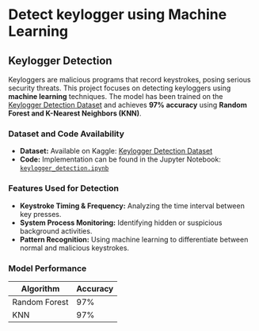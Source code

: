# Detect keylogger using Machine Learning 


## Keylogger Detection

Keyloggers are malicious programs that record keystrokes, posing serious security threats. This project focuses on detecting keyloggers using **machine learning** techniques. The model has been trained on the [Keylogger Detection Dataset](https://www.kaggle.com/datasets/subhajournal/keylogger-detection) and achieves **97% accuracy** using **Random Forest and K-Nearest Neighbors (KNN)**.

### Dataset and Code Availability

- **Dataset:** Available on Kaggle: [Keylogger Detection Dataset](https://www.kaggle.com/datasets/subhajournal/keylogger-detection)  
- **Code:** Implementation can be found in the Jupyter Notebook: [`keylogger_detection.ipynb`](keylogger_detection.ipynb)  

### Features Used for Detection

- **Keystroke Timing & Frequency:** Analyzing the time interval between key presses.  
- **System Process Monitoring:** Identifying hidden or suspicious background activities.  
- **Pattern Recognition:** Using machine learning to differentiate between normal and malicious keystrokes.  

### Model Performance

| Algorithm       | Accuracy |
|----------------|----------|
| Random Forest  | 97%      |
| KNN            | 97%      |

